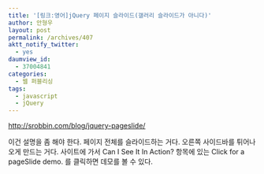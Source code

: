 ```yaml
---
title: '[링크:영어]jQuery 페이지 슬라이드(갤러리 슬라이드가 아니다)'
author: 안형우
layout: post
permalink: /archives/407
aktt_notify_twitter:
  - yes
daumview_id:
  - 37004841
categories:
  - 웹 퍼블리싱
tags:
  - javascript
  - jQuery
---
```

<http://srobbin.com/blog/jquery-pageslide/> <div>
  이건 설명을 좀 해야 한다. 페이지 전체를 슬라이드하는 거다. 오른쪽 사이드바를 튀어나오게 만드는 거다. 사이트에 가서 Can I See It In Action? 항목에 있는 Click for a pageSlide demo. 를 클릭하면 데모를 볼 수 있다.
</div>